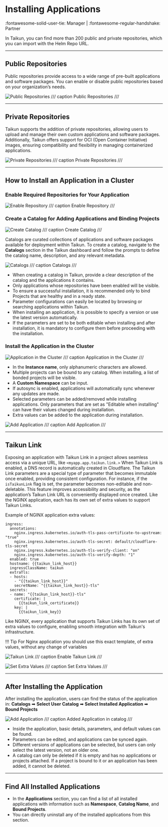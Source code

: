 # **Installing Applications**
:fontawesome-solid-user-tie: Manager | :fontawesome-regular-handshake: Partner

In Taikun, you can find more than 200 public and private repositories, which you can import with the Helm Repo URL.

---

## **Public Repositories**

Public repositories provide access to a wide range of pre-built applications and software packages. You can enable or disable public repositories based on your organization’s needs.

![Public Repositories](https://rgw.cloudpoint.tcpro.cz/swift/v1/KEY_0efe203c42c0402f9402a570302dc066/new-docs/managing-your-projects/applications/repo1.webp)
/// caption 
Public Repositories
///

---

## **Private Repositories**

Taikun supports the addition of private repositories, allowing users to upload and manage their own custom applications and software packages. Additionally, Taikun offers support for OCI (Open Container Initiative) images, ensuring compatibility and flexibility in managing containerized applications.

![Private Repositories](https://rgw.cloudpoint.tcpro.cz/swift/v1/KEY_0efe203c42c0402f9402a570302dc066/new-docs/managing-your-projects/applications/private_repo.webp)
/// caption
Private Repositories
///

---

## **How to Install an Application in a Cluster**

### Enable Required Repositories for Your Application

![Enable Repository](https://rgw.cloudpoint.tcpro.cz/swift/v1/KEY_0efe203c42c0402f9402a570302dc066/new-docs/managing-your-projects/applications/repo3.webp)
/// caption 
Enable Repository
///

### Create a Catalog for Adding Applications and Binding Projects

![Create Catalog](https://rgw.cloudpoint.tcpro.cz/swift/v1/KEY_0efe203c42c0402f9402a570302dc066/new-docs/managing-your-projects/applications/catalog1.webp)
/// caption 
Create Catalog
///

Catalogs are curated collections of applications and software packages available for deployment within Taikun. To create a catalog, navigate to the **Catalogs** section in the Taikun dashboard and follow the prompts to define the catalog name, description, and any relevant metadata.

![Catalogs](https://rgw.cloudpoint.tcpro.cz/swift/v1/KEY_0efe203c42c0402f9402a570302dc066/new-docs/managing-your-projects/applications/catalog2.webp)
/// caption
Catalogs
///

- When creating a catalog in Taikun, provide a clear description of the catalog and the applications it contains.
- Only applications whose repositories have been enabled will be visible.
- To ensure a successful installation, it is recommended only to bind Projects that are healthy and in a ready state.
- Parameter configurations can easily be located by browsing or searching applications within Taikun.
- When installing an application, it is possible to specify a version or use the latest version automatically.
- If the parameters are set to be both editable when installing and after installation, it is mandatory to configure them before proceeding with the installation.

### Install the Application in the Cluster

![Application in the Cluster](https://rgw.cloudpoint.tcpro.cz/swift/v1/KEY_0efe203c42c0402f9402a570302dc066/new-docs/managing-your-projects/applications/app1.webp)
/// caption 
Application in the Cluster
///

- In the **Instance name**, only alphanumeric characters are allowed.
- Multiple projects can be bound to any catalog. When installing, a list of bonded projects will be visible.
- A **Custom Namespace** can be input.
- If autosync is enabled, applications will automatically sync whenever any updates are made.
- Selected parameters can be added/removed while installing applications. Only parameters that are set as "Editable when installing" can have their values changed during installation.
- Extra values can be added to the application during installation.

![Add Application](https://rgw.cloudpoint.tcpro.cz/swift/v1/KEY_0efe203c42c0402f9402a570302dc066/new-docs/managing-your-projects/applications/app2.webp)
/// caption
Add Application
///

---

## **Taikun Link**

Exposing an application with Taikun Link in a project allows seamless access via a unique URL, like `<myapp.app.taikun.link.>` When Taikun Link is enabled, a DNS record is automatically created in Cloudflare. The Taikun Link parameters are a special type of parameter that becomes immutable once enabled, providing consistent configuration. For instance, if the `isTaikunLink` flag is set, the parameter becomes non-editable and non-deletable. This feature improves accessibility and security, as the application’s Taikun Link URL is conveniently displayed once created. Like the NGINX application, each has its own set of extra values to support Taikun Links.

Example of NGINX application extra values:

```
ingress:
  annotations:
    nginx.ingress.kubernetes.io/auth-tls-pass-certificate-to-upstream: "true"
    nginx.ingress.kubernetes.io/auth-tls-secret: default/cloudflare-tls-secret
    nginx.ingress.kubernetes.io/auth-tls-verify-client: "on"
    nginx.ingress.kubernetes.io/auth-tls-verify-depth: "1"
  enabled: true
  hostname: {{taikun_link_host}}
  ingressClassName: taikun
  extraTls:
  - hosts:
    - "{{taikun_link_host}}"
    secretName: "{{taikun_link_host}}-tls"
  secrets:
  - name: "{{taikun_link_host}}-tls"
    certificate: |
      {{taikun_link_certificate}}
    key: |
      {{taikun_link_key}}
```

Like NGINX, every application that supports Taikun Links has its own set of extra values to configure, enabling smooth integration with Taikun's infrastructure.

!!! Tip 
	For Nginx application you should use this exact template, of extra values, without any change of variables

![Taikun Link](https://rgw.cloudpoint.tcpro.cz/swift/v1/KEY_0efe203c42c0402f9402a570302dc066/new-docs/managing-your-projects/applications/taikun_link.webp)
/// caption
Enable Taikun Link
///

![Set Extra Values](https://rgw.cloudpoint.tcpro.cz/swift/v1/KEY_0efe203c42c0402f9402a570302dc066/new-docs/managing-your-projects/applications/link_extra_values.webp)
/// caption 
Set Extra Values
///

---

## **After Installing the Application**

After installing the application, users can find the status of the application in:
**Catalogs** ➡ **Select User Catalog** ➡ **Select Installed Application** ➡ **Bound Projects**

![Add Application](https://rgw.cloudpoint.tcpro.cz/swift/v1/KEY_0efe203c42c0402f9402a570302dc066/new-docs/managing-your-projects/applications/app3.webp)
/// caption
Added Application in catalog
///

- Inside the application, basic details, parameters, and default values can be found.
- Parameters can be edited, and applications can be synced again.
- Different versions of applications can be selected, but users can only select the latest version, not an older one.
- A catalog can only be deleted if it is empty and has no applications or projects attached. If a project is bound to it or an application has been added, it cannot be deleted.

---

## **Find All Installed Applications**

- In the **Applications** section, you can find a list of all installed applications with information such as **Namespace**, **Catalog Name**, and **Bound Projects**.
- You can directly uninstall any of the installed applications from this section.
